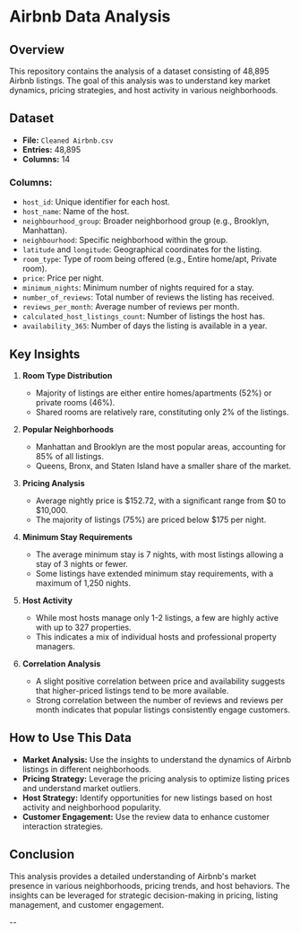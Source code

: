 

# Airbnb Data Analysis

## Overview
This repository contains the analysis of a dataset consisting of 48,895 Airbnb listings. The goal of this analysis was to understand key market dynamics, pricing strategies, and host activity in various neighborhoods.

## Dataset
- **File:** `Cleaned Airbnb.csv`
- **Entries:** 48,895
- **Columns:** 14

### Columns:
- `host_id`: Unique identifier for each host.
- `host_name`: Name of the host.
- `neighbourhood_group`: Broader neighborhood group (e.g., Brooklyn, Manhattan).
- `neighbourhood`: Specific neighborhood within the group.
- `latitude` and `longitude`: Geographical coordinates for the listing.
- `room_type`: Type of room being offered (e.g., Entire home/apt, Private room).
- `price`: Price per night.
- `minimum_nights`: Minimum number of nights required for a stay.
- `number_of_reviews`: Total number of reviews the listing has received.
- `reviews_per_month`: Average number of reviews per month.
- `calculated_host_listings_count`: Number of listings the host has.
- `availability_365`: Number of days the listing is available in a year.

## Key Insights

1. **Room Type Distribution**
   - Majority of listings are either entire homes/apartments (52%) or private rooms (46%).
   - Shared rooms are relatively rare, constituting only 2% of the listings.

2. **Popular Neighborhoods**
   - Manhattan and Brooklyn are the most popular areas, accounting for 85% of all listings.
   - Queens, Bronx, and Staten Island have a smaller share of the market.

3. **Pricing Analysis**
   - Average nightly price is $152.72, with a significant range from $0 to $10,000.
   - The majority of listings (75%) are priced below $175 per night.

4. **Minimum Stay Requirements**
   - The average minimum stay is 7 nights, with most listings allowing a stay of 3 nights or fewer.
   - Some listings have extended minimum stay requirements, with a maximum of 1,250 nights.

5. **Host Activity**
   - While most hosts manage only 1-2 listings, a few are highly active with up to 327 properties.
   - This indicates a mix of individual hosts and professional property managers.

6. **Correlation Analysis**
   - A slight positive correlation between price and availability suggests that higher-priced listings tend to be more available.
   - Strong correlation between the number of reviews and reviews per month indicates that popular listings consistently engage customers.

## How to Use This Data
- **Market Analysis:** Use the insights to understand the dynamics of Airbnb listings in different neighborhoods.
- **Pricing Strategy:** Leverage the pricing analysis to optimize listing prices and understand market outliers.
- **Host Strategy:** Identify opportunities for new listings based on host activity and neighborhood popularity.
- **Customer Engagement:** Use the review data to enhance customer interaction strategies.

## Conclusion
This analysis provides a detailed understanding of Airbnb's market presence in various neighborhoods, pricing trends, and host behaviors. The insights can be leveraged for strategic decision-making in pricing, listing management, and customer engagement.

--
